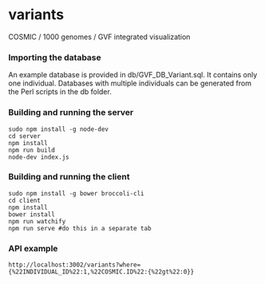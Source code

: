 variants
========

COSMIC / 1000 genomes / GVF integrated visualization

### Importing the database

An example database is provided in db/GVF_DB_Variant.sql. It contains only one
individual. Databases with multiple individuals can be generated from the Perl
scripts in the db folder.

### Building and running the server

```shell
sudo npm install -g node-dev
cd server
npm install
npm run build
node-dev index.js
```

### Building and running the client
```shell
sudo npm install -g bower broccoli-cli
cd client
npm install
bower install
npm run watchify
npm run serve #do this in a separate tab
```

### API example

```
http://localhost:3002/variants?where={%22INDIVIDUAL_ID%22:1,%22COSMIC.ID%22:{%22gt%22:0}}
```
